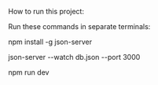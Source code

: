 How to run this project:

Run these commands in separate terminals:

npm install -g json-server

json-server --watch db.json --port 3000

npm run dev

